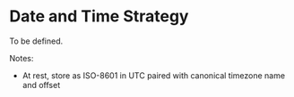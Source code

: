 # Date and Time Strategy

To be defined.

Notes:
* At rest, store as ISO-8601 in UTC paired with canonical timezone name and offset
